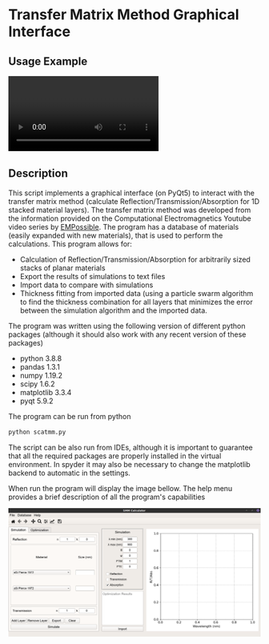 # Transfer Matrix Method Graphical Interface

## Usage Example

![Usage Demonstration](preview.webm)

## Description

This script implements a graphical interface (on PyQt5) to interact with the transfer matrix method (calculate Reflection/Transmission/Absorption for 1D stacked material layers). The transfer matrix method was developed from the information provided on the Computational Electromagnetics Youtube video series by [EMPossible](https://www.youtube.com/channel/UCPC6uCfBVSK71MnPPcp8AGA).
The program has a database of materials (easily expanded with new materials), that is used to perform the calculations.
This program allows for:
* Calculation of Reflection/Transmission/Absorption for arbitrarily sized stacks of planar materials
* Export the results of simulations to text files
* Import data to compare with simulations
* Thickness fitting from imported data (using a particle swarm algorithm to find the thickness combination for all layers that minimizes the error between the simulation algorithm and the imported data.

The program was written using the following version of different python packages (although it should also work with any recent version of these packages)

* python 3.8.8
* pandas 1.3.1
* numpy 1.19.2
* scipy 1.6.2
* matplotlib 3.3.4
* pyqt 5.9.2

The program can be run from python

```python
python scatmm.py
```

The script can be also run from IDEs, although it is important to guarantee that all the required packages are properly installed in the virtual environment.
In spyder it may also be necessary to change the matplotlib backend to automatic in the settings.

When run the program will display the image bellow.
The help menu provides a brief description of all the program's capabilities

![Scatmm Interface](gui.png)
